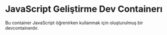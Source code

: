 # JavaScript Geliştirme Dev Containerı
Bu container JavaScript öğrenirken kullanmak için oluşturulmuş bir devcontainerdır.
